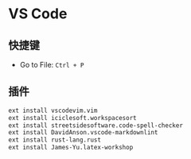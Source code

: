 # VS Code

## 快捷键

- Go to File: `Ctrl + P`

## 插件

```sh
ext install vscodevim.vim
ext install iciclesoft.workspacesort
ext install streetsidesoftware.code-spell-checker
ext install DavidAnson.vscode-markdownlint
ext install rust-lang.rust
ext install James-Yu.latex-workshop
```
